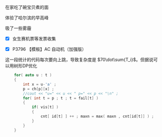 
在家吃了碗宝贝煮的面

体验了哈尔滨的早高峰

吸了一些雾霾

- [x] 女生赛机票等发票收集

- [x] P3796 【模板】AC 自动机（加强版）

这一段统计的代码每次要向上跳，导致复杂度是 $`70\dot\sum{T_i}`$。但据说可以用树形DP优化

```cpp
    for( auto u : t )
    {
        int x = u-'a' ;
        p = ch[p][x] ;
        //cout << "u=" << u << " p=" << p << "\n" ;
        for( int t = p ; t ; t = fail[t] )
        {
            if( vis[t] )
            {
                cnt[ id[t] ] ++ ; maxn = max( maxn , cnt[id[t]] ) ;
            }
        }
    }
```
